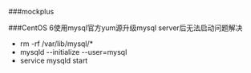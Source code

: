 ###mockplus

###CentOS 6使用mysql官方yum源升级mysql server后无法启动问题解决
* rm -rf /var/lib/mysql/*
* mysqld --initialize --user=mysql
* service mysqld start
